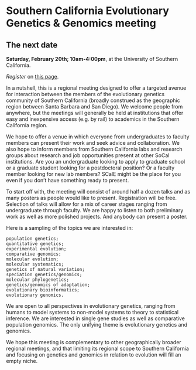 # Southern California Evolutionary Genetics & Genomics meeting

## The next date 

**Saturday, February 20th; 10am-4:00pm**,
at the University of Southern California.

*Register* on [this page](https://docs.google.com/forms/d/1iHab0cZdJmVOGRlg1awatJys8_unmMaHeV6BWmYTRTw/viewform).

In a nutshell, this is a regional meeting designed to offer a targeted avenue for interaction between the members of the evolutionary genetics community of Southern California (broadly construed as the geographic region between Santa Barbara and San Diego). We welcome people from anywhere, but the meetings will generally be held at institutions that offer easy and inexpensive access (e.g. by rail) to academics in the Southern California region.

We hope to offer a venue in which everyone from undergraduates to faculty members can present their work and seek advice and collaboration. We also hope to inform members from Southern California labs and research groups about research and job opportunities present at other SoCal institutions. Are you an undergraduate looking to apply to graduate school or a graduate student looking for a postdoctoral position? Or a faculty member looking for new lab members? SCalE might be the place for you even if you don’t have something ready to present.

To start off with, the meeting will consist of around half a dozen talks and as many posters as people would like to present. Registration will be free. Selection of talks will allow for a mix of career stages ranging from undergraduate through faculty. We are happy to listen to both preliminary work as well as more polished projects. And anybody can present a poster.

Here is a sampling of the topics we are interested in:

    population genetics;
    quantitative genetics;
    experimental evolution;
    comparative genomics;
    molecular evolution;
    molecular systematics;
    genetics of natural variation;
    speciation genetics/genomics;
    molecular phylogenetics;
    genetics/genomics of adaptation;
    evolutionary bioinformatics;
    evolutionary genomics.

We are open to all perspectives in evolutionary genetics, ranging from humans to model systems to non-model systems to theory to statistical inference. We are interested in single gene studies as well as comparative population genomics. The only unifying theme is evolutionary genetics and genomics.

We hope this meeting is complementary to other geographically broader regional meetings, and that limiting its regional scope to Southern California and focusing on genetics and genomics in relation to evolution will fill an empty niche.


